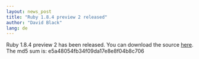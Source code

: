```yaml
---
layout: news_post
title: "Ruby 1.8.4 preview 2 released"
author: "David Black"
lang: de
---
```


Ruby 1.8.4 preview 2 has been released. You can download the source
[here][1]. The md5 sum is: e5a48054fb34f09da17e8e8f04b8c706



[1]: ftp://ftp.ruby-lang.org/pub/ruby/1.8/ruby-1.8.4-preview2.tar.gz
